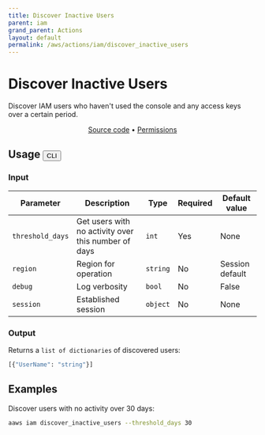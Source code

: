 ```yaml
---
title: Discover Inactive Users
parent: iam
grand_parent: Actions
layout: default
permalink: /aws/actions/iam/discover_inactive_users
---
```


# Discover Inactive Users

Discover IAM users who haven't used the console and any access keys over a certain period.<br/>

<p align="center">
   <a href="https://github.com/avtomat-hub/avtomat-aws/tree/main/avtomat_aws/iam/discover_inactive_users.py">Source code</a> •
   <a href="/aws/permissions/iam/discover_inactive_users">Permissions</a>
</p>

## Usage <button id="toggleButton" class="btn fs-3" onclick="toggleTables()">CLI</button>

### Input

| Parameter        | Description                                         | Type     | Required | Default value   |
|------------------|-----------------------------------------------------|----------|----------|-----------------|
| `threshold_days` | Get users with no activity over this number of days | `int`    | Yes      | None            |
| `region`         | Region for operation                                | `string` | No       | Session default |
| `debug`          | Log verbosity                                       | `bool`   | No       | False           |
| `session`        | Established session                                 | `object` | No       | None            |

### Output

Returns a `list of dictionaries` of discovered users:

```python
[{"UserName": "string"}]
```

<div markdown="1" id="cli" style="display: block;">

## Examples

Discover users with no activity over 30 days:

```bash
aaws iam discover_inactive_users --threshold_days 30
```

</div>

<div markdown="1" id="prog" style="display: none;">

## Examples

Discover users with no activity over 30 days:

```python
from avtomat_aws import iam

response = iam.discover_inactive_users(threshold_days=30)
```

</div>

<script>
  function toggleTables() {
    var cli = document.getElementById("cli");
    var prog = document.getElementById("prog");
    var toggleButton = document.getElementById("toggleButton");
    if (cli.style.display === "none") {
      cli.style.display = "block";
      prog.style.display = "none";
      toggleButton.innerHTML = "CLI";
    } else {
      cli.style.display = "none";
      prog.style.display = "block";
      toggleButton.innerHTML = "Programmatic";
    } 
  }
</script>